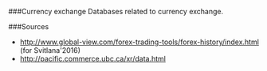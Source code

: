 ###Currency exchange
Databases related to currency exchange.

###Sources
* http://www.global-view.com/forex-trading-tools/forex-history/index.html (for Svitlana'2016)
* http://pacific.commerce.ubc.ca/xr/data.html
